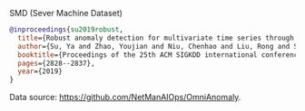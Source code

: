 SMD (Sever Machine Dataset)

```bibtex
@inproceedings{su2019robust,
  title={Robust anomaly detection for multivariate time series through stochastic recurrent neural network},
  author={Su, Ya and Zhao, Youjian and Niu, Chenhao and Liu, Rong and Sun, Wei and Pei, Dan},
  booktitle={Proceedings of the 25th ACM SIGKDD international conference on knowledge discovery \& data mining},
  pages={2828--2837},
  year={2019}
}
```
Data source: https://github.com/NetManAIOps/OmniAnomaly.

